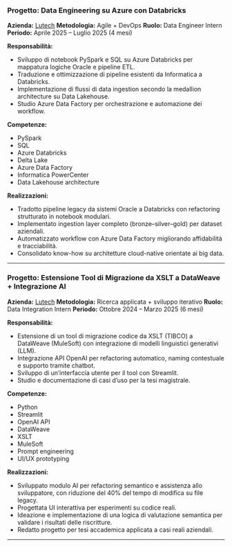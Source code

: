 
### **Progetto:** Data Engineering su Azure con Databricks

**Azienda:** [Lutech](https://lutech.group/)
**Metodologia:** Agile + DevOps
**Ruolo:** Data Engineer Intern
**Periodo:** Aprile 2025 – Luglio 2025 (4 mesi)

**Responsabilità:**

* Sviluppo di notebook PySpark e SQL su Azure Databricks per mappatura logiche Oracle e pipeline ETL.
* Traduzione e ottimizzazione di pipeline esistenti da Informatica a Databricks.
* Implementazione di flussi di data ingestion secondo la medallion architecture su Data Lakehouse.
* Studio Azure Data Factory per orchestrazione e automazione dei workflow.

**Competenze:**

* PySpark
* SQL
* Azure Databricks
* Delta Lake
* Azure Data Factory
* Informatica PowerCenter
* Data Lakehouse architecture

**Realizzazioni:**

* Tradotto pipeline legacy da sistemi Oracle a Databricks con refactoring strutturato in notebook modulari.
* Implementato ingestion layer completo (bronze–silver–gold) per dataset aziendali.
* Automatizzato workflow con Azure Data Factory migliorando affidabilità e tracciabilità.
* Consolidato know-how su architetture cloud-native orientate ai big data.

---

### **Progetto:** Estensione Tool di Migrazione da XSLT a DataWeave + Integrazione AI

**Azienda:** [Lutech](https://lutech.group/)
**Metodologia:** Ricerca applicata + sviluppo iterativo
**Ruolo:** Data Integration Intern
**Periodo:** Ottobre 2024 – Marzo 2025 (6 mesi)

**Responsabilità:**

* Estensione di un tool di migrazione codice da XSLT (TIBCO) a DataWeave (MuleSoft) con integrazione di modelli linguistici generativi (LLM).
* Integrazione API OpenAI per refactoring automatico, naming contestuale e supporto tramite chatbot.
* Sviluppo di un’interfaccia utente per il tool con Streamlit.
* Studio e documentazione di casi d’uso per la tesi magistrale.

**Competenze:**

* Python
* Streamlit
* OpenAI API
* DataWeave
* XSLT
* MuleSoft
* Prompt engineering
* UI/UX prototyping

**Realizzazioni:**

* Sviluppato modulo AI per refactoring semantico e assistenza allo sviluppatore, con riduzione del 40% del tempo di modifica su file legacy.
* Progettata UI interattiva per esperimenti su codice reali.
* Ideazione e implementazione di una logica di valutazione semantica per validare i risultati delle riscritture.
* Redatto progetto per tesi accademica applicata a casi reali aziendali.

---

